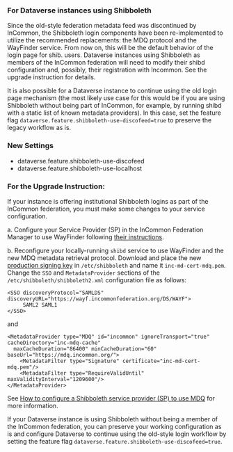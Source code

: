 ### For Dataverse instances using Shibboleth

Since the old-style federation metadata feed was discontinued by InCommon, the Shibboleth login components have been re-implemented to utilize the recommended replacements: the MDQ protocol and the WayFinder service. From now on, this will be the default behavior of the login page for shib. users. Dataverse instances using Shibboleth as members of the InCommon federation will need to modify their shibd configuration and, possibly, their registration with Incommon. See the upgrade instruction for details.

It is also possible for a Dataverse instance to continue using the old login page mechanism (the most likely use case for this would be if you are using Shibboleth without being part of InCommon, for example, by running shibd with a static list of known metadata providers). In this case, set the feature flag `dataverse.feature.shibboleth-use-discofeed=true` to preserve the legacy workflow as is. 

### New Settings

- dataverse.feature.shibboleth-use-discofeed
- dataverse.feature.shibboleth-use-localhost

### For the Upgrade Instruction:

If your instance is offering institutional Shibboleth logins as part of the InCommon federation, you must make some changes to your service configuration.

a. Configure your Service Provider (SP) in the InCommon Federation Manager to use WayFinder following [their instructions](https://spaces.at.internet2.edu/display/federation/how-to-configure-service-to-use-wayfinder).

b. Reconfigure your locally-running `shibd` service to use WayFinder and the new MDQ metadata retrieval protocol.
Download and place the new [production signing key](https://spaces.at.internet2.edu/display/MDQ/production-mdq-signing-key) in `/etc/shibboleth` and name it `inc-md-cert-mdq.pem`.
Change the `SSO` and `MetadataProvider` sections of the `/etc/shibboleth/shibboleth2.xml` configuration file as follows:

```
<SSO discoveryProtocol="SAMLDS" discoveryURL="https://wayf.incommonfederation.org/DS/WAYF">
     SAML2 SAML1
</SSO>
```
and
```
<MetadataProvider type="MDQ" id="incommon" ignoreTransport="true" cacheDirectory="inc-mdq-cache"
  maxCacheDuration="86400" minCacheDuration="60" baseUrl="https://mdq.incommon.org/">
    <MetadataFilter type="Signature" certificate="inc-md-cert-mdq.pem"/>
    <MetadataFilter type="RequireValidUntil" maxValidityInterval="1209600"/>
</MetadataProvider>
```
See [How to configure a Shibboleth service provider (SP) to use MDQ](https://spaces.at.internet2.edu/display/MDQ/how-to-configure-shib-sp-to-use-mdq) for more information.


If your Dataverse instance is using Shibboleth without being a member of the InCommon federation, you can preserve your working configuration as is and configure Dataverse to continue using the old-style login workflow by setting the feature flag `dataverse.feature.shibboleth-use-discofeed=true`.

